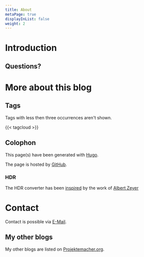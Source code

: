 ```yaml
---
title: About
metaPage: true
displayInList: false
weight: 2
---
```

# Introduction

## Questions?

# More about this blog

## Tags

Tags with less then three occurrences aren't shown.

{{< tagcloud >}}

## Colophon

This page(s) have been generated with [Hugo](https://gohugo.io/).

The page is hosted by [GitHub](https://github.com/).

### HDR
The HDR converter has been [inspired](https://github.com/albertz/playground/blob/master/ultrahdr.py) by the work of [Albert Zeyer](http://www.az2000.de/)

# Contact

Contact is possible via [E-Mail](mailto:yaapb‚@projektemacher.org).

## My other blogs

My other blogs are listed on [Projektemacher.org](https://projektemacher.org/blogs/).
